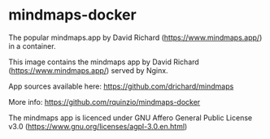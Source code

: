 # mindmaps-docker
The popular mindmaps.app by David Richard (https://www.mindmaps.app/) in a container.



This image contains the mindmaps app by David Richard (https://www.mindmaps.app/) served by Nginx.

App sources available here: https://github.com/drichard/mindmaps

More info: https://github.com/rquinzio/mindmaps-docker

The mindmaps app is licenced under GNU Affero General Public License v3.0 (https://www.gnu.org/licenses/agpl-3.0.en.html)
